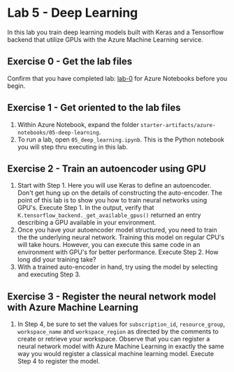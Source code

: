 # Lab 5 - Deep Learning

In this lab you train deep learning models built with Keras and a Tensorflow backend that utilize GPUs with the Azure Machine Learning service.

## Exercise 0 - Get the lab files
Confirm that you have completed lab: [lab-0](../../lab-0/azure-notebooks-setup) for Azure Notebooks before you begin.

## Exercise 1 - Get oriented to the lab files
1. Within Azure Notebook, expand the folder `starter-artifacts/azure-notebooks/05-deep-learning`.<br/>
2. To run a lab, open `05_deep_learning.ipynb`. This is the Python notebook you will step thru executing in this lab.

## Exercise 2 - Train an autoencoder using GPU
1. Start with Step 1. Here you will use Keras to define an autoencoder. Don't get hung up on the details of constructing the auto-encoder. The point of this lab is to show you how to train neural networks using GPU's. Execute Step 1. In the output, verify that `K.tensorflow_backend._get_available_gpus()` returned an entry describing a GPU available in your environment.<br/>
2. Once you have your autoencoder model structured, you need to train the the underlying neural network. Training this model on regular CPU's will take hours. However, you can execute this same code in an environment with GPU's for better performance. Execute Step 2. How long did your training take?<br/>
3. With a trained auto-encoder in hand, try using the model by selecting and executing Step 3.

## Exercise 3 - Register the neural network model with Azure Machine Learning
1. In Step 4, be sure to set the values for `subscription_id`, `resource_group`, `workspace_name` and `workspace_region` as directed by the comments to create or retrieve your workspace. Observe that you can register a neural network model with Azure Machine Learning in exactly the same way you would register a classical machine learning model. Execute Step 4 to register the model.
